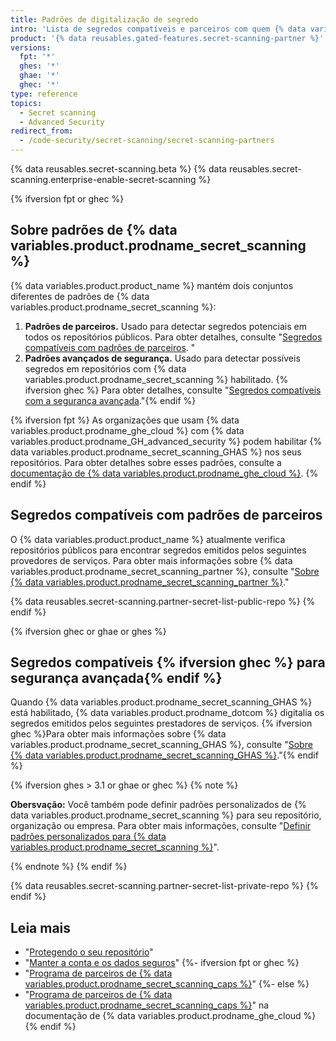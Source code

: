 ```yaml
---
title: Padrões de digitalização de segredo
intro: 'Lista de segredos compatíveis e parceiros com quem {% data variables.product.company_short %} trabalha para evitar o uso fraudulento de segredos cometidos acidentalmente.'
product: '{% data reusables.gated-features.secret-scanning-partner %}'
versions:
  fpt: '*'
  ghes: '*'
  ghae: '*'
  ghec: '*'
type: reference
topics:
  - Secret scanning
  - Advanced Security
redirect_from:
  - /code-security/secret-scanning/secret-scanning-partners
---
```


{% data reusables.secret-scanning.beta %}
{% data reusables.secret-scanning.enterprise-enable-secret-scanning %}

{% ifversion fpt or ghec %}
## Sobre padrões de {% data variables.product.prodname_secret_scanning %}

{% data variables.product.product_name %} mantém dois conjuntos diferentes de padrões de {% data variables.product.prodname_secret_scanning %}:

1. **Padrões de parceiros.** Usado para detectar segredos potenciais em todos os repositórios públicos. Para obter detalhes, consulte "[Segredos compatíveis com padrões de parceiros](#supported-secrets-for-partner-patterns). "
2. **Padrões avançados de segurança.** Usado para detectar possíveis segredos em repositórios com {% data variables.product.prodname_secret_scanning %} habilitado. {% ifversion ghec %} Para obter detalhes, consulte "[Segredos compatíveis com a segurança avançada](#supported-secrets-for-advanced-security)."{% endif %}

{% ifversion fpt %}
As organizações que usam {% data variables.product.prodname_ghe_cloud %} com {% data variables.product.prodname_GH_advanced_security %} podem habilitar {% data variables.product.prodname_secret_scanning_GHAS %} nos seus repositórios. Para obter detalhes sobre esses padrões, consulte a [documentação de {% data variables.product.prodname_ghe_cloud %}](/enterprise-cloud@latest/code-security/secret-scanning/secret-scanning-patterns#supported-secrets-for-advanced-security).
{% endif %}

## Segredos compatíveis com padrões de parceiros

O {% data variables.product.product_name %} atualmente verifica repositórios públicos para encontrar segredos emitidos pelos seguintes provedores de serviços. Para obter mais informações sobre {% data variables.product.prodname_secret_scanning_partner %}, consulte "[Sobre {% data variables.product.prodname_secret_scanning_partner %}](/code-security/secret-scanning/about-secret-scanning#about-secret-scanning-for-partner-patterns)."

{% data reusables.secret-scanning.partner-secret-list-public-repo %}
{% endif %}

{% ifversion ghec or ghae or ghes %}
## Segredos compatíveis {% ifversion ghec %} para segurança avançada{% endif %}

Quando {% data variables.product.prodname_secret_scanning_GHAS %} está habilitado, {% data variables.product.prodname_dotcom %} digitalia os segredos emitidos pelos seguintes prestadores de serviços. {% ifversion ghec %}Para obter mais informações sobre {% data variables.product.prodname_secret_scanning_GHAS %}, consulte "[Sobre {% data variables.product.prodname_secret_scanning_GHAS %}](/code-security/secret-scanning/about-secret-scanning#about-secret-scanning-for-advanced-security)."{% endif %}

{% ifversion ghes > 3.1 or ghae or ghec %}
{% note %}

**Obersvação:** Você também pode definir padrões personalizados de {% data variables.product.prodname_secret_scanning %} para seu repositório, organização ou empresa. Para obter mais informações, consulte "[Definir padrões personalizados para {% data variables.product.prodname_secret_scanning %}](/code-security/secret-security/defining-custom-patterns-for-secret-scanning)".

{% endnote %}
{% endif %}

{% data reusables.secret-scanning.partner-secret-list-private-repo %}
{% endif %}

## Leia mais

- "[Protegendo o seu repositório](/code-security/getting-started/securing-your-repository)"
- "[Manter a conta e os dados seguros](/github/authenticating-to-github/keeping-your-account-and-data-secure)"
{%- ifversion fpt or ghec %}
- "[Programa de parceiros de {% data variables.product.prodname_secret_scanning_caps %}](/developers/overview/secret-scanning-partner-program)"
{%- else %}
- "[Programa de parceiros de {% data variables.product.prodname_secret_scanning_caps %}](/free-pro-team@latest/developers/overview/secret-scanning-partner-program)" na documentação de {% data variables.product.prodname_ghe_cloud %}
{% endif %}
